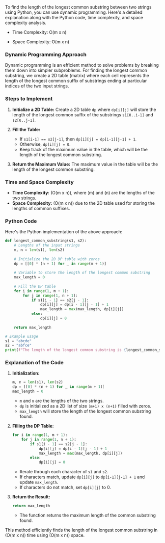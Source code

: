 To find the length of the longest common substring between two strings using Python, you can use dynamic programming. Here's a detailed explanation along with the Python code, time complexity, and space complexity analysis.

- Time Complexity: O(m x n)

- Space Complexity: O(m x n)

### Dynamic Programming Approach

Dynamic programming is an efficient method to solve problems by breaking them down into simpler subproblems. For finding the longest common substring, we create a 2D table (matrix) where each cell represents the length of the longest common suffix of substrings ending at particular indices of the two input strings.

### Steps to Implement

1. **Initialize a 2D Table:**
   Create a 2D table `dp` where `dp[i][j]` will store the length of the longest common suffix of the substrings `s1[0..i-1]` and `s2[0..j-1]`.

2. **Fill the Table:**
   - If `s1[i-1] == s2[j-1]`, then `dp[i][j] = dp[i-1][j-1] + 1`.
   - Otherwise, `dp[i][j] = 0`.
   - Keep track of the maximum value in the table, which will be the length of the longest common substring.

3. **Return the Maximum Value:**
   The maximum value in the table will be the length of the longest common substring.

### Time and Space Complexity

- **Time Complexity:** \(O(m x n)\), where \(m\) and \(n\) are the lengths of the two strings.
- **Space Complexity:** \(O(m x n)\) due to the 2D table used for storing the lengths of common suffixes.

### Python Code

Here's the Python implementation of the above approach:

```python
def longest_common_substring(s1, s2):
    # Lengths of the input strings
    m, n = len(s1), len(s2)
    
    # Initialize the 2D DP table with zeros
    dp = [[0] * (n + 1) for _ in range(m + 1)]
    
    # Variable to store the length of the longest common substring
    max_length = 0
    
    # Fill the DP table
    for i in range(1, m + 1):
        for j in range(1, n + 1):
            if s1[i - 1] == s2[j - 1]:
                dp[i][j] = dp[i - 1][j - 1] + 1
                max_length = max(max_length, dp[i][j])
            else:
                dp[i][j] = 0
    
    return max_length

# Example usage
s1 = "abcde"
s2 = "abfce"
print(f"The length of the longest common substring is {longest_common_substring(s1, s2)}")
```

### Explanation of the Code

1. **Initialization:**
   ```python
   m, n = len(s1), len(s2)
   dp = [[0] * (n + 1) for _ in range(m + 1)]
   max_length = 0
   ```

   - `m` and `n` are the lengths of the two strings.
   - `dp` is initialized as a 2D list of size `(m+1) x (n+1)` filled with zeros.
   - `max_length` will store the length of the longest common substring found.

2. **Filling the DP Table:**
   ```python
   for i in range(1, m + 1):
       for j in range(1, n + 1):
           if s1[i - 1] == s2[j - 1]:
               dp[i][j] = dp[i - 1][j - 1] + 1
               max_length = max(max_length, dp[i][j])
           else:
               dp[i][j] = 0
   ```

   - Iterate through each character of `s1` and `s2`.
   - If characters match, update `dp[i][j]` to `dp[i-1][j-1] + 1` and update `max_length`.
   - If characters do not match, set `dp[i][j]` to 0.

3. **Return the Result:**
   ```python
   return max_length
   ```

   - The function returns the maximum length of the common substring found.

This method efficiently finds the length of the longest common substring in \(O(m x n)\) time using \(O(m x n)\) space.